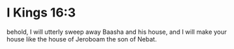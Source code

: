 # I Kings 16:3

behold, I will utterly sweep away Baasha and his house, and I will make your house like the house of Jeroboam the son of Nebat.
